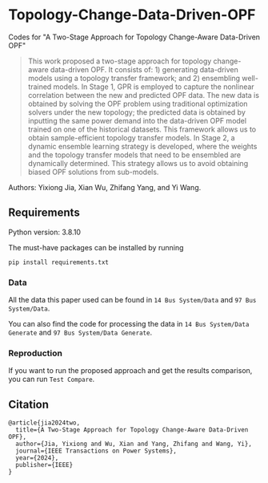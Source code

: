 # Topology-Change-Data-Driven-OPF
Codes for "A Two-Stage Approach for Topology Change-Aware Data-Driven OPF"
> This work proposed a two-stage approach for topology change-aware data-driven OPF. It consists of: 1) generating data-driven models using a topology transfer framework; and 2) ensembling well-trained models. In Stage 1, GPR is employed to capture the nonlinear correlation between the new and predicted OPF data. The new data is obtained by solving the OPF problem using traditional optimization solvers under the new topology; the predicted data is obtained by inputting the same power demand into the data-driven OPF model trained on one of the historical datasets. This framework allows us to obtain sample-efficient topology transfer models. In Stage 2, a dynamic ensemble learning strategy is developed, where the weights and the topology transfer models that need to be ensembled are dynamically determined. This strategy allows us to avoid obtaining biased OPF solutions from sub-models.

Authors: Yixiong Jia, Xian Wu, Zhifang Yang, and Yi Wang.

## Requirements
Python version: 3.8.10

The must-have packages can be installed by running
```
pip install requirements.txt
```

### Data
All the data this paper used can be found in ```14 Bus System/Data``` and ```97 Bus System/Data```. 

You can also find the code for processing the data in ```14 Bus System/Data Generate``` and ```97 Bus System/Data Generate```.

### Reproduction
If you want to run the proposed approach and get the results comparison, you can run ```Test Compare```.

## Citation
```
@article{jia2024two,
  title={A Two-Stage Approach for Topology Change-Aware Data-Driven OPF},
  author={Jia, Yixiong and Wu, Xian and Yang, Zhifang and Wang, Yi},
  journal={IEEE Transactions on Power Systems},
  year={2024},
  publisher={IEEE}
}
